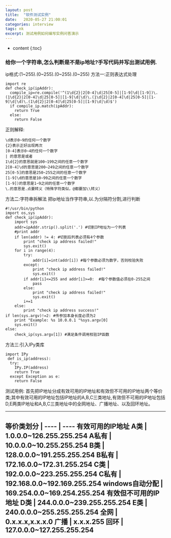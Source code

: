 ```yaml
---
layout: post
title:  "软件测试实例"
date:   2020-05-27 21:00:01
categories: interview
tags: nk
excerpt: 测试用例如何编写实例问答演示
---
```

* content
{:toc}

### 给你一个字符串,怎么判断是不是ip地址?手写代码并写出测试用例.
ip格式:(1~255).(0~255).(0~255).(0~255)
方法一:正则表达式处理
```
import re
def check_ip(ipAddr):
  compile_ip=re.compile('^(1\d{2}|2[0-4]\d|25[0-5]|[1-9]\d|[1-9])\.(1\d{2}|2[0-4]\d|25[0-5]|[1-9]\d|\d)\.(1\d{2}|2[0-4]\d|25[0-5]|[1-9]\d|\d)\.(1\d{2}|2[0-4]\d|25[0-5]|[1-9]\d|\d)$')
  if compile_ip.match(ipAddr):
    return True  
  else:  
    return False
```
正则解释:
```
\d表示0~9的任何一个数字
{2}表示正好出现两次
[0-4]表示0~4的任何一个数字
| 的意思是或者
1\d{2}的意思就是100~199之间的任意一个数字
2[0-4]\d的意思是200~249之间的任意一个数字
25[0-5]的意思是250~255之间的任意一个数字
[1-9]\d的意思是10~99之间的任意一个数字
[1-9])的意思是1~9之间的任意一个数字
\.的意思是.点要转义（特殊字符类似，@都要加\\转义）
```
方法二:字符串拆解法
把ip地址当作字符串,以.为分隔符分割,进行判断
```
#!/usr/bin/python 
import os,sys 
def check_ip(ipAddr): 
    import sys 
    addr=ipAddr.strip().split('.') #切割IP地址为一个列表 
    #print addr 
    if len(addr) != 4: #切割后列表必须有4个参数 
        print "check ip address failed!"
        sys.exit() 
    for i in range(4): 
        try: 
            addr[i]=int(addr[i]) #每个参数必须为数字，否则校验失败 
        except: 
            print "check ip address failed!"
            sys.exit() 
        if addr[i]<=255 and addr[i]>=0:  #每个参数值必须在0-255之间 
            pass
        else: 
            print "check ip address failed!"
            sys.exit() 
        i+=1
    else: 
        print "check ip address success!"
if len(sys.argv)!=2: #传参加本身长度必须为2 
    print "Example: %s 10.0.0.1 "%sys.argv[0] 
    sys.exit() 
else: 
    check_ip(sys.argv[1]) #满足条件调用校验IP函数
```
方法三:引入IPy类库
```
import IPy 
 def is_ip(address): 
  try: 
    IPy.IP(address) 
    return True 
  except Exception as e: 
    return False
```
测试用例:
首先把IP地址分成有效可用的IP地址和有效但不可用的IP地址两个等价类;其中有效可用的IP地址包括IP地址的A,B,C三类地址,有效但不可用的IP地址包括D,E两类IP地址和A,B,C三类地址中的全网地址、广播地址、以及回环地址。

---
等价类划分 |
---- | ----
有效可用的IP地址
A类 | 1.0.0.0~126.255.255.254
A私有 | 10.0.0.0~10.255.255.254
B类 | 128.0.0.0~191.255.255.254
B私有 | 172.16.0.0~172.31.255.254
C类 | 192.0.0.0~223.255.255.254
C私有 | 192.168.0.0~192.169.255.254
windows自动分配 | 169.254.0.0~169.254.255.254
有效但不可用的IP地址 
D类 | 244.0.0.0~239.255.255.254
E类 | 240.0.0.0~255.255.255.254
全网 | 0.x.x.x,x.x.x.0
广播 | x.x.x.255
回环 | 127.0.0.0~127.255.255.254
---
